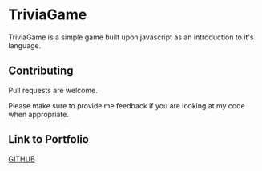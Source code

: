 # TriviaGame

TriviaGame is a simple game built upon javascript as an introduction to it's language.


## Contributing
Pull requests are welcome. 

Please make sure to provide me feedback if you are looking at my code when appropriate.

## Link to Portfolio
[GITHUB](https://bootcampkevin.github.io/Bootstrap-Portfolio/portfolio.html)